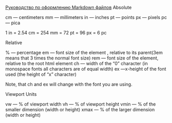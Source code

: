 [Руководство по оформлению Markdown файлов](https://gist.github.com/Jekins/2bf2d0638163f1294637/ "Необязательная подсказка")
Absolute

cm — centimeters
mm — millimeters
in — inches
pt — points
px — pixels
pc — pica

1 in = 2.54 cm = 254 mm = 72 pt = 96 px = 6 pc

Relative

% — percentage
em — font size of the element , relative to its parent(3em means that 3 times the normal font size)
rem — font size of the element, relative to the root html element
ch — width of the “0” character (in monospace fonts all characters are of equal width)
ex —x-height of the font used (the height of “x” character)

Note, that ch and ex will change with the font you are using.

Viewport Units

vw — % of viewport width
vh — % of viewport height
vmin — % of the smaller dimension (width or height)
xmax — % of the larger dimension (width or height)